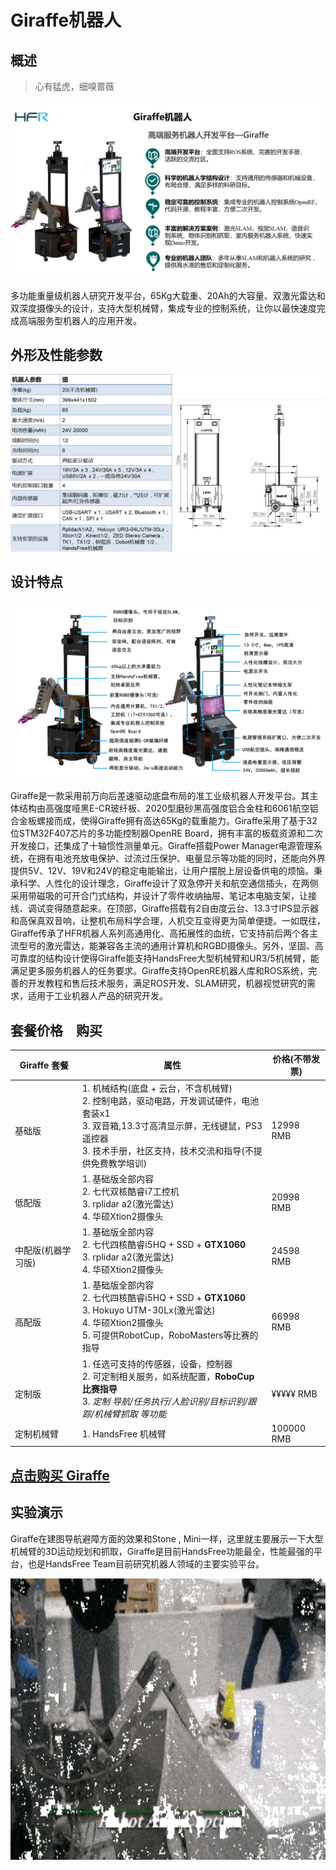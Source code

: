 # Giraffe机器人
## 概述
> 心有猛虎，细嗅蔷薇

![Alt text](/images/Products/Giraffe/Giraffe_V3.jpg)

多功能重量级机器人研究开发平台，65Kg大载重、20Ah的大容量、双激光雷达和双深度摄像头的设计，支持大型机械臂，集成专业的控制系统，让你以最快速度完成高端服务型机器人的应用开发。

## 外形及性能参数

![Alt text](/images/Products/Giraffe/Giraffe_V3_Parameter.jpg)

## 设计特点

![Alt text](/images/Products/Giraffe/Giraffe_V3_Resource.jpg)

Giraffe是一款采用前万向后差速驱动底盘布局的准工业级机器人开发平台。其主体结构由高强度哑黑E-CR玻纤板、2020型磨砂黑高强度铝合金柱和6061航空铝合金板螺接而成，使得Giraffe拥有高达65Kg的载重能力。Giraffe采用了基于32位STM32F407芯片的多功能控制器OpenRE Board，拥有丰富的板载资源和二次开发接口，还集成了十轴惯性测量单元。Giraffe搭载Power Manager电源管理系统，在拥有电池充放电保护、过流过压保护、电量显示等功能的同时，还能向外界提供5V、12V、19V和24V的稳定电能输出，让用户摆脱上层设备供电的烦恼。秉承科学、人性化的设计理念，Giraffe设计了双急停开关和航空通信插头，在两侧采用带磁吸的可开合门式结构，并设计了零件收纳抽屉、笔记本电脑支架，让接线、调试变得随意起来。在顶部，Giraffe搭载有2自由度云台、13.3寸IPS显示器和高保真双音响，让整机布局科学合理，人机交互变得更为简单便捷。一如既往，Giraffe传承了HFR机器人系列高通用化、高拓展性的血统，它支持前后两个各主流型号的激光雷达，能兼容各主流的通用计算机和RGBD摄像头。另外，坚固、高可靠度的结构设计使得Giraffe能支持HandsFree大型机械臂和UR3/5机械臂，能满足更多服务机器人的任务要求。Giraffe支持OpenRE机器人库和ROS系统，完善的开发教程和售后技术服务，满足ROS开发、SLAM研究，机器视觉研究的需求，适用于工业机器人产品的研究开发。

## 套餐价格　购买

Giraffe 套餐 | 属性 | 价格(不带发票)
-----|-----|-----
<br>基础版|1. 机械结构(底盘 + 云台，不含机械臂)<br>2. 控制电路，驱动电路，开发调试硬件，电池套装x1<br>3. 双音箱,13.3寸高清显示屏，无线键鼠，PS3遥控器<br>3. 技术手册，社区支持，技术交流和指导(不提供免费教学培训)|<br>12998 RMB
<br>低配版|1. 基础版全部内容<br>2. 七代双核酷睿i7工控机<br>3. rplidar a2(激光雷达)<br>4. 华硕Xtion2摄像头|<br>20998 RMB
<br>中配版(机器学习版)|1. 基础版全部内容<br>2. 七代四核酷睿i5HQ + SSD + **GTX1060**<br>3. rplidar a2(激光雷达)<br>4. 华硕Xtion2摄像头|<br>24598 RMB
<br>高配版|1. 基础版全部内容<br>2. 七代四核酷睿i5HQ + SSD + **GTX1060**<br>3. Hokuyo UTM-30Lx(激光雷达)<br>4. 华硕Xtion2摄像头<br>5. 可提供RobotCup，RoboMasters等比赛的指导|<br>66998 RMB
<br>定制版|1. 任选可支持的传感器，设备，控制器<br>2. 可定制相关服务，如系统配置，**RoboCup比赛指导**<br>3. *定制 导航/任务执行/人脸识别/目标识别/跟踪/机械臂抓取 等功能*|<br> ¥¥¥¥¥ RMB
定制机械臂|1. HandsFree 机械臂|100000 RMB

## [点击购买 Giraffe](https://item.taobao.com/item.htm?spm=a1z10.5-c.w4002-13224047689.15.2bba683f0Wd2um&id=556483991125)　　  　　　　

## 实验演示

Giraffe在建图导航避障方面的效果和Stone , Mini一样，这里就主要展示一下大型机械臂的3D运动规划和抓取，Giraffe是目前HandsFree功能最全，性能最强的平台，也是HandsFree Team目前研究机器人领域的主要实验平台。

<div align=center><img width="600" height="450" src="/images/Experiment/giraffe/giraffe_grab_best_compression.gif"/></div>


